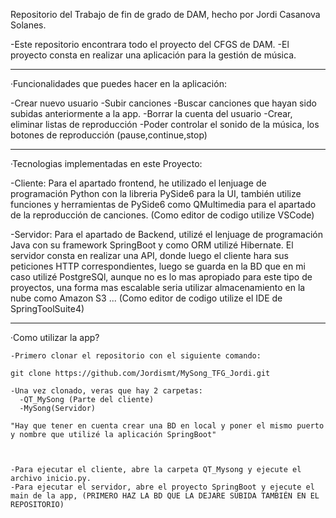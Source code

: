 Repositorio del Trabajo de fin de grado de DAM, hecho por Jordi Casanova Solanes.

-Este repositorio encontrara todo el proyecto del CFGS de DAM.
-El proyecto consta en realizar una aplicación  para la gestión de música.


--------------------------------------------------------------------------------------------------------------------------------------


·Funcionalidades que puedes hacer en la aplicación:

  -Crear nuevo usuario
  -Subir canciones 
  -Buscar canciones que hayan sido subidas anteriormente a la app.
  -Borrar la cuenta del usuario
  -Crear, eliminar listas de reproducción
  -Poder controlar el sonido de la música, los botones de reproducción (pause,continue,stop)



--------------------------------------------------------------------------------------------------------------------------------------


·Tecnologias implementadas en este Proyecto:

  -Cliente: Para el apartado frontend, he utilizado el lenjuage de programación Python con la libreria PySide6 para la UI, 
  también utilize funciones y herramientas de PySide6 como QMultimedia para el apartado de la reproducción de canciones. (Como editor de codigo utilize VSCode)

  -Servidor: Para el apartado de Backend, utilizé el lenjuage de programación Java con su framework SpringBoot y como ORM utilizé Hibernate. El servidor consta en realizar una API, donde luego el cliente hara sus peticiones HTTP
  correspondientes, luego se guarda en la BD que en mi caso utilizé PostgreSQl, aunque no es lo mas apropiado para este tipo de proyectos, una forma mas escalable seria utilizar almacenamiento en la nube
  como Amazon S3 ... (Como editor de codigo utilize el IDE de SpringToolSuite4)


  --------------------------------------------------------------------------------------------------------------------------------------

  ·Como utilizar la app?

    -Primero clonar el repositorio con el siguiente comando:

    git clone https://github.com/Jordismt/MySong_TFG_Jordi.git

    -Una vez clonado, veras que hay 2 carpetas:
      -QT_MySong (Parte del cliente)
      -MySong(Servidor)

    "Hay que tener en cuenta crear una BD en local y poner el mismo puerto y nombre que utilizé la aplicación SpringBoot"



    -Para ejecutar el cliente, abre la carpeta QT_Mysong y ejecute el archivo inicio.py.
    -Para ejecutar el servidor, abre el proyecto SpringBoot y ejecute el main de la app, (PRIMERO HAZ LA BD QUE LA DEJARE SUBIDA TAMBIÉN EN EL REPOSITORIO)

  
